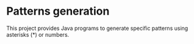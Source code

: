 # Patterns generation

This project provides Java programs to generate specific patterns using asterisks (*) or numbers.

